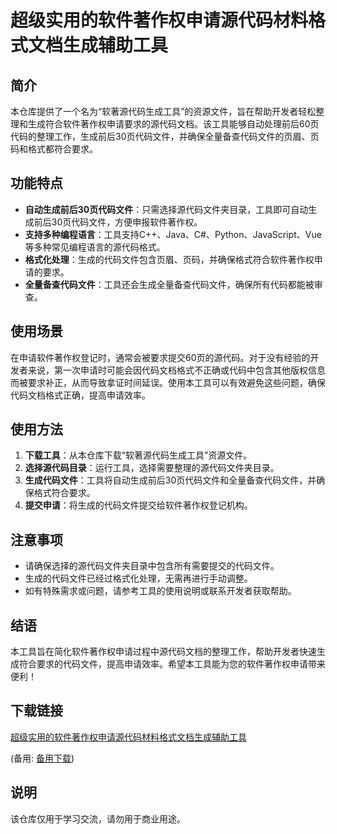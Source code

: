 # 超级实用的软件著作权申请源代码材料格式文档生成辅助工具

## 简介

本仓库提供了一个名为“软著源代码生成工具”的资源文件，旨在帮助开发者轻松整理和生成符合软件著作权申请要求的源代码文档。该工具能够自动处理前后60页代码的整理工作，生成前后30页代码文件，并确保全量备查代码文件的页眉、页码和格式都符合要求。

## 功能特点

- **自动生成前后30页代码文件**：只需选择源代码文件夹目录，工具即可自动生成前后30页代码文件，方便申报软件著作权。
- **支持多种编程语言**：工具支持C++、Java、C#、Python、JavaScript、Vue等多种常见编程语言的源代码格式。
- **格式化处理**：生成的代码文件包含页眉、页码，并确保格式符合软件著作权申请的要求。
- **全量备查代码文件**：工具还会生成全量备查代码文件，确保所有代码都能被审查。

## 使用场景

在申请软件著作权登记时，通常会被要求提交60页的源代码。对于没有经验的开发者来说，第一次申请时可能会因代码文档格式不正确或代码中包含其他版权信息而被要求补正，从而导致拿证时间延误。使用本工具可以有效避免这些问题，确保代码文档格式正确，提高申请效率。

## 使用方法

1. **下载工具**：从本仓库下载“软著源代码生成工具”资源文件。
2. **选择源代码目录**：运行工具，选择需要整理的源代码文件夹目录。
3. **生成代码文件**：工具将自动生成前后30页代码文件和全量备查代码文件，并确保格式符合要求。
4. **提交申请**：将生成的代码文件提交给软件著作权登记机构。

## 注意事项

- 请确保选择的源代码文件夹目录中包含所有需要提交的代码文件。
- 生成的代码文件已经过格式化处理，无需再进行手动调整。
- 如有特殊需求或问题，请参考工具的使用说明或联系开发者获取帮助。

## 结语

本工具旨在简化软件著作权申请过程中源代码文档的整理工作，帮助开发者快速生成符合要求的代码文件，提高申请效率。希望本工具能为您的软件著作权申请带来便利！

## 下载链接
[超级实用的软件著作权申请源代码材料格式文档生成辅助工具](https://pan.quark.cn/s/c6b2c8cd68a6) 

(备用: [备用下载](https://pan.baidu.com/s/1mXa7TljiE0UtPBchlxHZBg?pwd=1234))

## 说明

该仓库仅用于学习交流，请勿用于商业用途。
